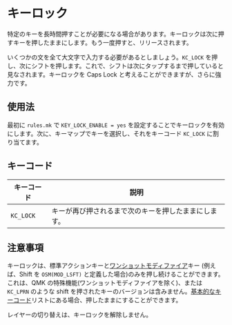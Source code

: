 # キーロック

<!---
  original document: 0.8.134:docs/feature_key_lock.md
  git diff 0.8.134 HEAD -- docs/feature_key_lock.md | cat
-->

特定のキーを長時間押すことが必要になる場合があります。キーロックは次に押すキーを押したままにします。もう一度押すと、リリースされます。

いくつかの文を全て大文字で入力する必要があるとしましょう。`KC_LOCK` を押し、次にシフトを押します。これで、シフトは次にタップするまで押していると見なされます。キーロックを Caps Lock と考えることができますが、さらに強力です。

## 使用法

最初に `rules.mk` で `KEY_LOCK_ENABLE = yes` を設定することでキーロックを有効にします。次に、キーマップでキーを選択し、それをキーコード `KC_LOCK` に割り当てます。

## キーコード

| キーコード | 説明 |
|---------|--------------------------------------------------------------|
| `KC_LOCK` | キーが再び押されるまで次のキーを押したままにします。 |

## 注意事項

キーロックは、標準アクションキーと[ワンショットモディファイア](ja/one_shot_keys.md)キー (例えば、Shift を `OSM(MOD_LSFT)` と定義した場合)のみを押し続けることができます。
これは、QMK の特殊機能(ワンショットモディファイアを除く)、または `KC_LPRN` のような shift を押されたキーのバージョンは含みません。[基本的なキーコード](ja/keycodes_basic.md)リストにある場合、押したままにすることができます。

レイヤーの切り替えは、キーロックを解除しません。
